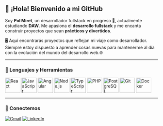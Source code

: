 ## 👋 ¡Hola! Bienvenido a mi GitHub

Soy **Pol Miret**, un desarrollador fullstack en progreso 🚀, actualmente estudiando **DAW**.
Me apasiona el **desarrollo fullstack** y me encanta construir proyectos que sean **prácticos y divertidos**.

🖥️ Aquí encontrarás proyectos que reflejan mi viaje como desarrollador.
Siempre estoy dispuesto a aprender cosas nuevas para mantenerme al día con la evolución del mundo del desarrollo web.🌐

---
### 💼 Lenguajes y Herramientas

<p align="left">
  <img src="https://cdn.jsdelivr.net/gh/devicons/devicon/icons/react/react-original.svg" height="50" alt="React"/>
  <img src="https://cdn.jsdelivr.net/gh/devicons/devicon/icons/javascript/javascript-original.svg" height="50" alt="JavaScript"/>
  <img src="https://cdn.jsdelivr.net/gh/devicons/devicon/icons/angularjs/angularjs-original.svg" height="50" alt="Angular"/>
  <img src="https://cdn.jsdelivr.net/gh/devicons/devicon/icons/nodejs/nodejs-original.svg" height="50" alt="Node.js"/>
  <img src="https://cdn.jsdelivr.net/gh/devicons/devicon/icons/typescript/typescript-original.svg" height="50" alt="TypeScript"/>
  <img src="https://cdn.jsdelivr.net/gh/devicons/devicon/icons/php/php-original.svg" height="50" alt="PHP"/>
  <img src="https://cdn.jsdelivr.net/gh/devicons/devicon/icons/postgresql/postgresql-original.svg" height="50" alt="PostgreSQL"/>
  <img src="https://cdn.jsdelivr.net/gh/devicons/devicon/icons/git/git-original.svg" height="50" alt="Git"/>
  <img src="https://cdn.jsdelivr.net/gh/devicons/devicon/icons/docker/docker-original.svg" height="50" alt="Docker"/>
</p>

---
### 🔗 Conectemos

[![Gmail](https://img.shields.io/badge/Gmail-D14836?style=for-the-badge&logo=gmail&logoColor=white)](mailto:polmivi@gmail.com)
[![LinkedIn](https://img.shields.io/badge/LinkedIn-0077B5?style=for-the-badge&logo=linkedin&logoColor=white)](https://www.linkedin.com/in/pol-miret-vidal-155593225/)
